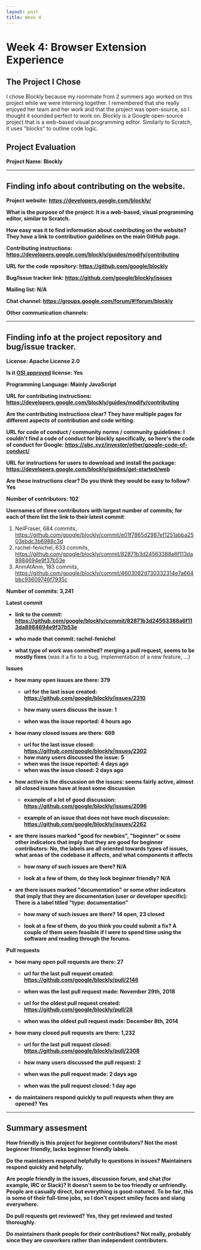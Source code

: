 ```yaml
---
layout: post
title: Week 4
---
```


# Week 4: Browser Extension Experience

## The Project I Chose
I chose Blockly because my roommate from 2 summers ago worked on this project while we were interning together. I remembered that she really enjoyed her team and her work and that the project was open-source, so I thought it sounded perfect to work on. Blockly is a Google open-source project that is a web-based visual programming editor. Similarly to Scratch, it uses "blocks" to outline code logic.

## Project Evaluation

__Project Name: Blockly__  


---

## Finding info about contributing on the website.

__Project website: https://developers.google.com/blockly/__


__What is the purpose of the project: It is a web-based, visual programming editor, similar to Scratch.__


__How easy was it to find information about contributing on the website? They have a link to contribution guidelines on the main GitHub page.__


__Contributing instructions: https://developers.google.com/blockly/guides/modify/contributing__

__URL for the code repository: https://github.com/google/blockly__

__Bug/Issue tracker link: https://github.com/google/blockly/issues__

__Mailing list: N/A__

__Chat channel: https://groups.google.com/forum/#!forum/blockly__

__Other communication channels:__


---

## Finding info at the project repository and bug/issue tracker.

__License: Apache License 2.0__

__Is it [OSI approved](https://opensource.org/licenses/alphabetical) license: Yes__

__Programming Language: Mainly JavaScript__

__URL for contributing instructions: https://developers.google.com/blockly/guides/modify/contributing__ 

__Are the contributing instructions clear? They have multiple pages for different aspects of contribution and code writing.__ 


__URL for code of conduct / community norms / community guidelines: I couldn't find a code of conduct for blockly specifically, so here's the code of conduct for Google: https://abc.xyz/investor/other/google-code-of-conduct/__

__URL for instructions for users to download and install the package: https://developers.google.com/blockly/guides/get-started/web__


__Are these instructions clear? Do you think they would be easy to follow? Yes__


__Number of contributors: 102__


__Usernames of three contributors with largest number of commits; for
each of them list the link to their latest commit__:

1. NeilFraser, 684 commits, https://github.com/google/blockly/commit/e01f7865d2987ef1251abba2503ebdc3b6988c3d
2. rachel-fenichel, 633 commits, https://github.com/google/blockly/commit/82871b3d24563388a6f113da8984694e9f37b53e
3. AnmAtAnm, 183 commits, https://github.com/google/blockly/commit/4603082d730332314e7a664bbc93609746f7935c


__Number of commits: 3,241__

__Latest commit__

- __link to the commit: https://github.com/google/blockly/commit/82871b3d24563388a6f113da8984694e9f37b53e__

- __who made that commit: rachel-fenichel__

- __what type of work was commited? merging a pull request, seems to be mostly fixes__ (was it a fix to a bug, implementation of a new feature, ...)


__Issues__

- __how many open issues are there: 379__

    - __url for the last issue created: https://github.com/google/blockly/issues/2310__

    - __how many users discuss the issue: 1__
    
    - __when was the issue reported: 4 hours ago__
    

- __how many closed issues are there: 669__
    - __url for the last issue closed: https://github.com/google/blockly/issues/2302__
    - __how many users discussed the issue: 5__
    - __when was the issue reported: 4 days ago__
    - __when was the issue closed: 2 days ago__

- __how active is the discussion on the issues: seems fairly active, almost all closed issues have at least some discussion__ 

    - __example of a lot of good discussion: https://github.com/google/blockly/issues/2096__ 
    
    - __example of an issue that does not have much discussion: https://github.com/google/blockly/issues/2262__



- __are there issues marked "good for newbies", "beginner" or some other indicators that imply that they are good for beginner contributors: No, the labels are all oriented towards types of issues, what areas of the codebase it affects, and what components it affects__

    - __how many of such issues are there? N/A__
    
    - __look at a few of them, do they look beginner friendly? N/A__ 



- __are there issues marked "documentation" or some other indicators that imply that they are documentation (user or developer specific): There is a label titled "type: documentation"__

    - __how many of such issues are there? 14 open, 23 closed__
    
    - __look at a few of them, do you think you could submit a fix? A couple of them seem feasible if I were to spend time using the software and reading through the forums.__ 



__Pull requests__

- __how many open pull requests are there: 27__

    - __url for the last pull request created: https://github.com/google/blockly/pull/2146__
    
    - __when was the last pull request made: November 29th, 2018__

    - __url for the oldest pull request created: https://github.com/google/blockly/pull/28__
    
    - __when was the oldest pull request made: December 8th, 2014__

- __how many closed pull requests are there: 1,232__

    - __url for the last pull request closed: https://github.com/google/blockly/pull/2308__
    
    - __how many users discussed the pull request: 2__
    
    - __when was the pull request made: 2 days ago__
    
    - __when was the pull request closed: 1 day ago__
    

- __do maintainers respond quickly to pull requests when they are opened? Yes__ 


---


## Summary assesment
__How friendly is this project for beginner contributors? Not the most beginner friendly, lacks beginner friendly labels.__


__Do the maintainers respond helpfully to questions in issues? Maintainers respond quickly and helpfully.__


__Are people friendly in the issues, discussion forum, and chat (for example, IRC or Slack)? It doesn't seem to be too friendly or unfriendly. People are casually direct, but everything is good-natured. To be fair, this is some of their full-time jobs, so I don't expect smiley faces and slang everywhere.__



__Do pull requests get reviewed? Yes, they get reviewed and tested thoroughly.__



__Do maintainers thank people for their contributions? Not really, probably since they are coworkers rather than independent contributers.__



